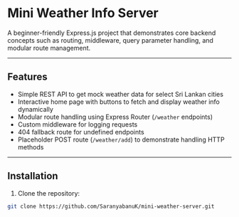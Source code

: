 # Mini Weather Info Server

A beginner-friendly Express.js project that demonstrates core backend concepts such as routing, middleware, query parameter handling, and modular route management.

---

## Features

- Simple REST API to get mock weather data for select Sri Lankan cities
- Interactive home page with buttons to fetch and display weather info dynamically
- Modular route handling using Express Router (`/weather` endpoints)
- Custom middleware for logging requests
- 404 fallback route for undefined endpoints
- Placeholder POST route (`/weather/add`) to demonstrate handling HTTP methods

---

## Installation

1. Clone the repository:

```bash
git clone https://github.com/SaranyabanuK/mini-weather-server.git
